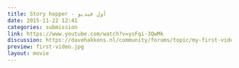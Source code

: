 ```yaml
---
title: Story hopper - أول فيديو
date: 2015-11-22 12:41
categories: submission
link: https://www.youtube.com/watch?v=ysFqi-3QwMk
discussion: https://davehakkens.nl/community/forums/topic/my-first-video/
preview: first-video.jpg
layout: movie
---
```

